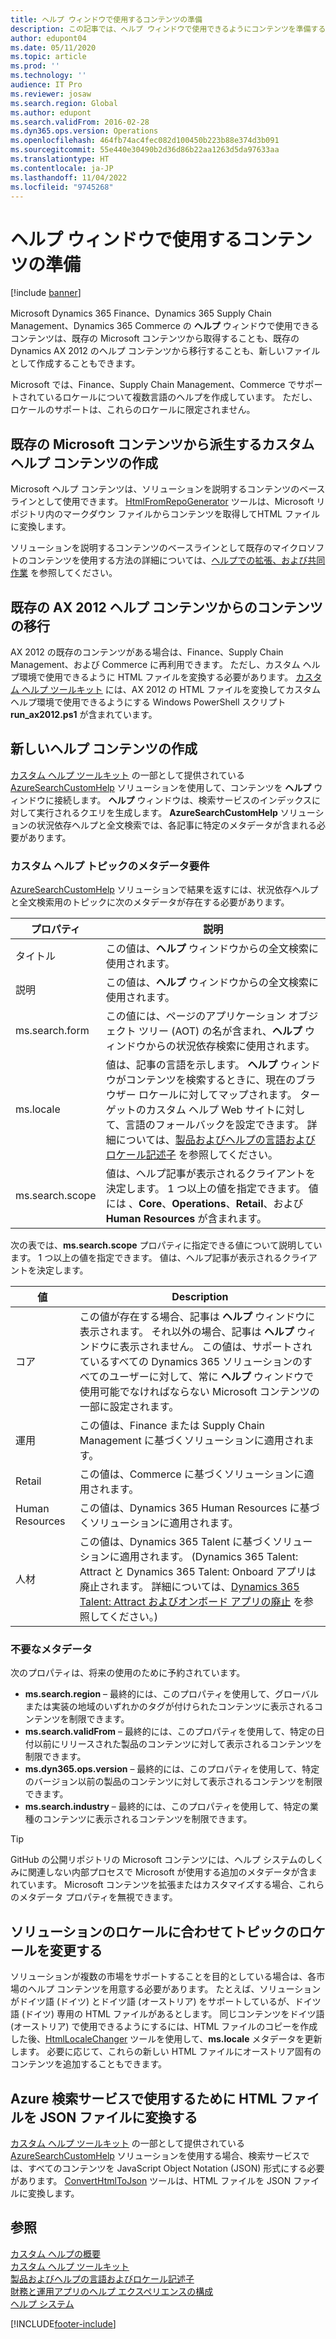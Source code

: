 ```yaml
---
title: ヘルプ ウィンドウで使用するコンテンツの準備
description: この記事では、ヘルプ ウィンドウで使用できるようにコンテンツを準備する方法について説明します。
author: edupont04
ms.date: 05/11/2020
ms.topic: article
ms.prod: ''
ms.technology: ''
audience: IT Pro
ms.reviewer: josaw
ms.search.region: Global
ms.author: edupont
ms.search.validFrom: 2016-02-28
ms.dyn365.ops.version: Operations
ms.openlocfilehash: 464fb74ac4fec082d100450b223b88e374d3b091
ms.sourcegitcommit: 55e440e30490b2d36d86b22aa1263d5da97633aa
ms.translationtype: HT
ms.contentlocale: ja-JP
ms.lasthandoff: 11/04/2022
ms.locfileid: "9745268"
---
```

# <a name="prepare-content-for-use-with-the-help-pane"></a>ヘルプ ウィンドウで使用するコンテンツの準備

[!include [banner](../includes/banner.md)]

Microsoft Dynamics 365 Finance、Dynamics 365 Supply Chain Management、Dynamics 365 Commerce の **ヘルプ** ウィンドウで使用できるコンテンツは、既存の Microsoft コンテンツから取得することも、既存の Dynamics AX 2012 のヘルプ コンテンツから移行することも、新しいファイルとして作成することもできます。

Microsoft では、Finance、Supply Chain Management、Commerce でサポートされているロケールについて複数言語のヘルプを作成しています。 ただし、ロケールのサポートは、これらのロケールに限定されません。

## <a name="creating-custom-help-content-that-is-derived-from-existing-microsoft-content"></a>既存の Microsoft コンテンツから派生するカスタム ヘルプ コンテンツの作成

Microsoft ヘルプ コンテンツは、ソリューションを説明するコンテンツのベースラインとして使用できます。 [HtmlFromRepoGenerator](custom-help-toolkit-HtmlFromRepoGenerator.md) ツールは、Microsoft リポジトリ内のマークダウン ファイルからコンテンツを取得してHTML ファイルに変換します。

ソリューションを説明するコンテンツのベースラインとして既存のマイクロソフトのコンテンツを使用する方法の詳細については、[ヘルプでの拡張、および共同作業](contributor-guide.md) を参照してください。

## <a name="migrating-content-from-existing-ax-2012-help-content"></a>既存の AX 2012 ヘルプ コンテンツからのコンテンツの移行

AX 2012 の既存のコンテンツがある場合は、Finance、Supply Chain Management、および Commerce に再利用できます。 ただし、カスタム ヘルプ環境で使用できるように HTML ファイルを変換する必要があります。 [カスタム ヘルプ ツールキット](custom-help-toolkit.md) には、AX 2012 の HTML ファイルを変換してカスタム ヘルプ環境で使用できるようにする Windows PowerShell スクリプト **run_ax2012.ps1** が含まれています。

## <a name="creating-new-help-content"></a>新しいヘルプ コンテンツの作成

[カスタム ヘルプ ツールキット](custom-help-toolkit.md) の一部として提供されている [AzureSearchCustomHelp](walkthrough-help-azure.md) ソリューションを使用して、コンテンツを **ヘルプ** ウィンドウに接続します。 **ヘルプ** ウィンドウは、検索サービスのインデックスに対して実行されるクエリを生成します。 **AzureSearchCustomHelp** ソリューションの状況依存ヘルプと全文検索では、各記事に特定のメタデータが含まれる必要があります。

### <a name="metadata-requirements-for-custom-help-topics"></a><a name="metadata"></a>カスタム ヘルプ トピックのメタデータ要件

[AzureSearchCustomHelp](walkthrough-help-azure.md) ソリューションで結果を返すには、状況依存ヘルプと全文検索用のトピックに次のメタデータが存在する必要があります。

| プロパティ | 説明 |
|----------|-------------|
| タイトル | この値は、**ヘルプ** ウィンドウからの全文検索に使用されます。 |
| 説明 | この値は、**ヘルプ** ウィンドウからの全文検索に使用されます。 |
| ms.search.form | この値には、ページのアプリケーション オブジェクト ツリー (AOT) の名が含まれ、**ヘルプ** ウィンドウからの状況依存検索に使用されます。 |
| ms.locale | 値は、記事の言語を示します。 **ヘルプ** ウィンドウがコンテンツを検索するときに、現在のブラウザー ロケールに対してマップされます。 ターゲットのカスタム ヘルプ Web サイトに対して、言語のフォールバックを設定できます。 詳細については、[製品およびヘルプの言語およびロケール記述子](language-locale.md) を参照してください。 |
| ms.search.scope | 値は、ヘルプ記事が表示されるクライアントを決定します。 1 つ以上の値を指定できます。 値には 、**Core**、**Operations**、**Retail**、および **Human Resources** が含まれます。 |

次の表では、**ms.search.scope** プロパティに指定できる値について説明しています。 1 つ以上の値を指定できます。 値は、ヘルプ記事が表示されるクライアントを決定します。

| 値 | Description |
|-------|-------------|
| コア | この値が存在する場合、記事は **ヘルプ** ウィンドウに表示されます。 それ以外の場合、記事は **ヘルプ** ウィンドウに表示されません。 この値は、サポートされているすべての Dynamics 365 ソリューションのすべてのユーザーに対して、常に **ヘルプ** ウィンドウで使用可能でなければならない Microsoft コンテンツの一部に設定されます。 |
| 運用 | この値は、Finance または Supply Chain Management に基づくソリューションに適用されます。 |
| Retail | この値は、Commerce に基づくソリューションに適用されます。 |
| Human Resources | この値は、Dynamics 365 Human Resources に基づくソリューションに適用されます。 |
| 人材 | この値は、Dynamics 365 Talent に基づくソリューションに適用されます。 (Dynamics 365 Talent: Attract と Dynamics 365 Talent: Onboard アプリは廃止されます。 詳細については、[Dynamics 365 Talent: Attract およびオンボード アプリの廃止](https://community.dynamics.com/365/talent/b/dynamics365fortalent/posts/retiring-dynamics-365-talent-attract-and-nboard-apps) を参照してください。) |

### <a name="non-required-metadata"></a>不要なメタデータ

次のプロパティは、将来の使用のために予約されています。

- **ms.search.region** – 最終的には、このプロパティを使用して、グローバルまたは実装の地域のいずれかのタグが付けられたコンテンツに表示されるコンテンツを制限できます。
- **ms.search.validFrom** – 最終的には、このプロパティを使用して、特定の日付以前にリリースされた製品のコンテンツに対して表示されるコンテンツを制限できます。
- **ms.dyn365.ops.version** – 最終的には、このプロパティを使用して、特定のバージョン以前の製品のコンテンツに対して表示されるコンテンツを制限できます。
- **ms.search.industry** – 最終的には、このプロパティを使用して、特定の業種のコンテンツに表示されるコンテンツを制限できます。

> [!TIP]
> GitHub の公開リポジトリの Microsoft コンテンツには、ヘルプ システムのしくみに関連しない内部プロセスで Microsoft が使用する追加のメタデータが含まれています。 Microsoft コンテンツを拡張またはカスタマイズする場合、これらのメタデータ プロパティを無視できます。

## <a name="changing-the-locale-of-topics-to-match-the-locale-of-solutions"></a>ソリューションのロケールに合わせてトピックのロケールを変更する

ソリューションが複数の市場をサポートすることを目的としている場合は、各市場のヘルプ コンテンツを用意する必要があります。 たとえば、ソリューションがドイツ語 (ドイツ) とドイツ語 (オーストリア) をサポートしているが、ドイツ語 (ドイツ) 専用の HTML ファイルがあるとします。 同じコンテンツをドイツ語 (オーストリア) で使用できるようにするには、HTML ファイルのコピーを作成した後、[HtmlLocaleChanger](custom-help-toolkit-HtmlLocaleChanger.md) ツールを使用して、**ms.locale** メタデータを更新します。 必要に応じて、これらの新しい HTML ファイルにオーストリア固有のコンテンツを追加することもできます。

## <a name="converting-html-files-to-json-files-for-use-with-an-azure-search-service"></a>Azure 検索サービスで使用するために HTML ファイルを JSON ファイルに変換する

[カスタム ヘルプ ツールキット](custom-help-toolkit.md) の一部として提供されている [AzureSearchCustomHelp](walkthrough-help-azure.md) ソリューションを使用する場合、検索サービスでは、すべてのコンテンツを JavaScript Object Notation (JSON) 形式にする必要があります。 [ConvertHtmlToJson](custom-help-toolkit-ConvertHtmlToJson.md) ツールは、HTML ファイルを JSON ファイルに変換します。

## <a name="see-also"></a>参照

[カスタム ヘルプの概要](custom-help-overview.md)  
[カスタム ヘルプ ツールキット](custom-help-toolkit.md)  
[製品およびヘルプの言語およびロケール記述子](language-locale.md)  
[財務と運用アプリのヘルプ エクスペリエンスの構成](../../fin-ops/get-started/help-connect.md)  
[ヘルプ システム](../../fin-ops/get-started/help-overview.md)


[!INCLUDE[footer-include](../../../includes/footer-banner.md)]

